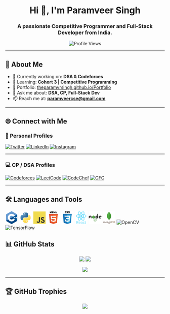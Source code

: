 <h1 align="center">Hi 👋, I'm Paramveer Singh</h1> 
<h3 align="center">A passionate Competitive Programmer and Full-Stack Developer from India.</h3>

<p align="center">
  <img src="https://komarev.com/ghpvc/?username=theparamvrsingh&label=Profile%20views&color=0e75b6&style=flat" alt="Profile Views" />
</p>

---

## 🚀 About Me

- 🔭 Currently working on: **DSA & Codeforces**
- 🌱 Learning: **Cohort 3 | Competitive Programming**
- 💼 Portfolio: [theparamvrsingh.github.io/Portfolio](https://theparamvrsingh.github.io/Portfolio/)
- 💬 Ask me about: **DSA, CP, Full-Stack Dev**
- 📫 Reach me at: **paramveercse@gmail.com**

---

## 🌐 Connect with Me

### 👤 Personal Profiles
[![Twitter](https://img.shields.io/badge/Twitter-@theparamvrsingh-blue)](https://twitter.com/theparamvrsingh)
[![LinkedIn](https://img.shields.io/badge/LinkedIn-theparamvrsingh-blue)](https://linkedin.com/in/theparamvrsingh)
[![Instagram](https://img.shields.io/badge/Instagram-theparamvrsingh-pink)](https://instagram.com/theparamvrsingh)

---

### 💻 CP / DSA Profiles
[![Codeforces](https://img.shields.io/badge/Codeforces-paramveercse-orange)](https://codeforces.com/profile/paramveercse)
[![LeetCode](https://img.shields.io/badge/LeetCode-theparamvrsingh-yellow)](https://leetcode.com/theparamvrsingh/)
[![CodeChef](https://img.shields.io/badge/CodeChef-Kind_Dice_29-blue)](https://www.codechef.com/users/kind_dice_29)
[![GFG](https://img.shields.io/badge/GFG-theparamvrsingh-brightgreen)](https://auth.geeksforgeeks.org/user/theparamvrsingh)


---

## 🛠️ Languages and Tools

<p align="left">
  <img src="https://raw.githubusercontent.com/devicons/devicon/master/icons/cplusplus/cplusplus-original.svg" alt="C++" width="40" height="40"/>
  <img src="https://raw.githubusercontent.com/devicons/devicon/master/icons/python/python-original.svg" alt="Python" width="40" height="40"/>
  <img src="https://raw.githubusercontent.com/devicons/devicon/master/icons/javascript/javascript-original.svg" alt="JavaScript" width="40" height="40"/>
  <img src="https://raw.githubusercontent.com/devicons/devicon/master/icons/html5/html5-original-wordmark.svg" alt="HTML5" width="40" height="40"/>
  <img src="https://raw.githubusercontent.com/devicons/devicon/master/icons/css3/css3-original-wordmark.svg" alt="CSS3" width="40" height="40"/>
  <img src="https://raw.githubusercontent.com/devicons/devicon/master/icons/react/react-original-wordmark.svg" alt="React" width="40" height="40"/>
  <img src="https://raw.githubusercontent.com/devicons/devicon/master/icons/nodejs/nodejs-original-wordmark.svg" alt="Node.js" width="40" height="40"/>
  <img src="https://raw.githubusercontent.com/devicons/devicon/master/icons/mongodb/mongodb-original-wordmark.svg" alt="MongoDB" width="40" height="40"/>
  <img src="https://www.vectorlogo.zone/logos/opencv/opencv-icon.svg" alt="OpenCV" width="40" height="40"/>
  <img src="https://www.vectorlogo.zone/logos/tensorflow/tensorflow-icon.svg" alt="TensorFlow" width="40" height="40"/>
</p>

## 📊 GitHub Stats

<p align="center">
  <img src="https://github-readme-stats.vercel.app/api?username=theparamvrsingh&show_icons=true&theme=radical" width="45%" />
  <img src="https://github-readme-stats.vercel.app/api/top-langs/?username=theparamvrsingh&layout=compact&theme=radical" width="45%" />
</p>

<p align="center">
  <img src="https://streak-stats.demolab.com?user=theparamvrsingh&theme=radical&date_format=M%20j%5B%2C%20Y%5D" />
</p>

---

## 🏆 GitHub Trophies

<p align="center">
  <img src="https://github-profile-trophy.vercel.app/?username=theparamvrsingh&theme=monokai" />
</p>

